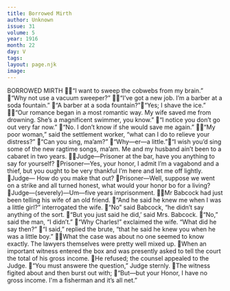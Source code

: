 ```yaml
---
title: Borrowed Mirth
author: Unknown
issue: 31
volume: 5
year: 1916
month: 22
day: V
tags:
layout: page.njk
image:
---
```

BORROWED MIRTH “I want to sweep the cobwebs from my brain.” “Why not use a vacuum sweeper?” “I’ve got a new job. I’m a barber at a soda fountain.” “A barber at a soda fountain?”“Yes; I shave the ice.” “Our romance began in a most romantic way. My wife saved me from drowning. She’s a magnificent swimmer, you know.” “I notice you don’t go out very far now.” “No. I don’t know if she would save me again.” “My poor woman,” said the settlement worker, “what can I do to relieve your distress?” “Can you sing, ma’am?” “Why—er—a little.”“I wish you’d sing some of the new ragtime songs, ma’am. Me and my husband ain’t been to a cabaret in two years. Judge—Prisoner at the bar, have you anything to say for yourself? Prisoner—Yes, your honor, I admit I’m a vagabond and a thief, but you ought to be very thankful I’m here and let me off lightly. Judge— How do you make that out? Prisoner—Well, suppose we went on a strike and all turned honest, what would your honor bo for a living? Judge—(severely)—Um—five years imprisonment. Mr Babcock had just been telling his wife of an old friend. “And he said he knew me when I was a little girl?” interrogated the wife. “No” said Babcock, “he didn’t say anything of the sort. “But you just said he did,’ said Mrs. Babcock. “No,” said the man, “I didn’t.” “Why Charles!” exclaimed the wife. “What did he say then?” “I said,” replied the brute, “that he said he knew you when he was a little boy.” What the case was about no one seemed to know exactly. The lawyers themselves were pretty well mixed up. When an important witness entered the box and was presently asked to tell the court the total of his gross income. He refused; the counsel appealed to the Judge. “You must answere the question,” Judge sternly. The witness figited about and then burst out with; “But—but your Honor, I have no gross income. I'm a fisherman and it’s all net.” 
